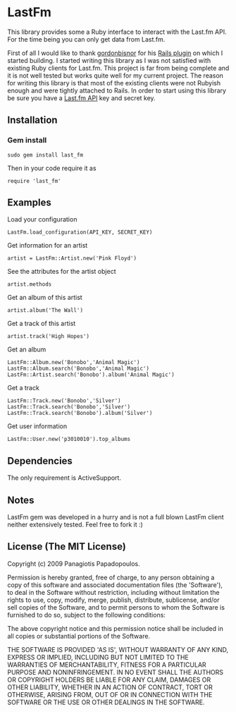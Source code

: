 # LastFm

This library provides some a Ruby interface to interact with the  Last.fm API. For the time being you can only get data from Last.fm. 

First of all I would like to thank [gordonbisnor][gordon] for his [Rails plugin][plugin] on which I started building. I started writing this library as I was not satisfied with existing Ruby clients for Last.fm. This project is far from being complete and it is not well tested but works quite well for my current project. The reason for writing this library is that most of the existing clients were not Rubyish enough and were tightly attached to Rails. In order to start using this library be sure you have a [Last.fm API][api] key and secret key.


## Installation

### Gem install

    sudo gem install last_fm

Then in your code require it as 

    require 'last_fm'


## Examples

Load your configuration

    LastFm.load_configuration(API_KEY, SECRET_KEY)

Get information for an artist

    artist = LastFm::Artist.new('Pink Floyd')

See the attributes for the artist object

    artist.methods

Get an album of this artist

    artist.album('The Wall')

Get a track of this artist

    artist.track('High Hopes')

Get an album

    LastFm::Album.new('Bonobo','Animal Magic')
    LastFm::Album.search('Bonobo','Animal Magic')
    LastFm::Artist.search('Bonobo').album('Animal Magic')

Get a track

    LastFm::Track.new('Bonobo','Silver')
    LastFm::Track.search('Bonobo','Silver')
    LastFm::Track.search('Bonobo').album('Silver')

Get user information

    LastFm::User.new('p3010010').top_albums


## Dependencies

The only requirement is ActiveSupport.


## Notes

LastFm gem was developed in a hurry and is not a full blown LastFm client neither extensively tested. Feel free to fork it :)


## License (The MIT License)

Copyright (c) 2009 Panagiotis Papadopoulos.

Permission is hereby granted, free of charge, to any person obtaining a copy of this software and associated documentation files (the 'Software'), to deal in the Software without restriction, including without limitation the rights to use, copy, modify, merge, publish, distribute, sublicense, and/or sell copies of the Software, and to permit persons to whom the Software is furnished to do so, subject to the following conditions:

The above copyright notice and this permission notice shall be included in all copies or substantial portions of the Software.

THE SOFTWARE IS PROVIDED 'AS IS', WITHOUT WARRANTY OF ANY KIND, EXPRESS OR IMPLIED, INCLUDING BUT NOT LIMITED TO THE WARRANTIES OF MERCHANTABILITY, FITNESS FOR A PARTICULAR PURPOSE AND NONINFRINGEMENT. IN NO EVENT SHALL THE AUTHORS OR COPYRIGHT HOLDERS BE LIABLE FOR ANY CLAIM, DAMAGES OR OTHER LIABILITY, WHETHER IN AN ACTION OF CONTRACT, TORT OR OTHERWISE, ARISING FROM, OUT OF OR IN CONNECTION WITH THE SOFTWARE OR THE USE OR OTHER DEALINGS IN THE SOFTWARE.





[gordon]: http://github.com/gordonbisnor/
[plugin]: http://github.com/gordonbisnor/lastfm
[api]: http://www.last.fm/api

